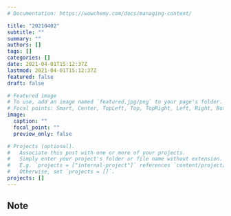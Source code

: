 ```yaml
---
# Documentation: https://wowchemy.com/docs/managing-content/

title: "20210402"
subtitle: ""
summary: ""
authors: []
tags: []
categories: []
date: 2021-04-01T15:12:37Z
lastmod: 2021-04-01T15:12:37Z
featured: false
draft: false

# Featured image
# To use, add an image named `featured.jpg/png` to your page's folder.
# Focal points: Smart, Center, TopLeft, Top, TopRight, Left, Right, BottomLeft, Bottom, BottomRight.
image:
  caption: ""
  focal_point: ""
  preview_only: false

# Projects (optional).
#   Associate this post with one or more of your projects.
#   Simply enter your project's folder or file name without extension.
#   E.g. `projects = ["internal-project"]` references `content/project/deep-learning/index.md`.
#   Otherwise, set `projects = []`.
projects: []
---
```


## Note

